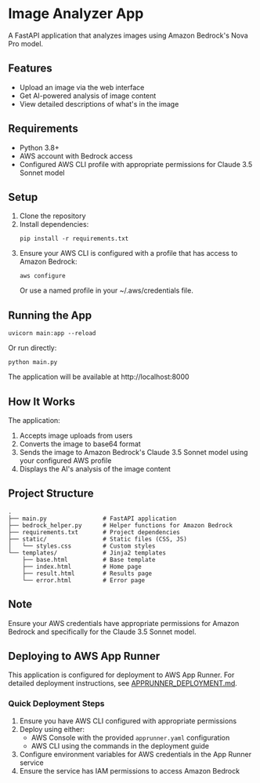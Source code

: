 
# Image Analyzer App

A FastAPI application that analyzes images using Amazon Bedrock's Nova Pro model.

## Features

- Upload an image via the web interface
- Get AI-powered analysis of image content
- View detailed descriptions of what's in the image

## Requirements

- Python 3.8+
- AWS account with Bedrock access
- Configured AWS CLI profile with appropriate permissions for Claude 3.5 Sonnet model

## Setup

1. Clone the repository
2. Install dependencies:
   ```
   pip install -r requirements.txt
   ```
3. Ensure your AWS CLI is configured with a profile that has access to Amazon Bedrock:
   ```
   aws configure
   ```
   Or use a named profile in your ~/.aws/credentials file.

## Running the App

```
uvicorn main:app --reload
```

Or run directly:

```
python main.py
```

The application will be available at http://localhost:8000

## How It Works

The application:
1. Accepts image uploads from users
2. Converts the image to base64 format
3. Sends the image to Amazon Bedrock's Claude 3.5 Sonnet model using your configured AWS profile
4. Displays the AI's analysis of the image content

## Project Structure

```
.
├── main.py                # FastAPI application
├── bedrock_helper.py      # Helper functions for Amazon Bedrock
├── requirements.txt       # Project dependencies
├── static/                # Static files (CSS, JS)
│   └── styles.css         # Custom styles
└── templates/             # Jinja2 templates
    ├── base.html          # Base template
    ├── index.html         # Home page
    ├── result.html        # Results page
    └── error.html         # Error page
```

## Note

Ensure your AWS credentials have appropriate permissions for Amazon Bedrock and specifically for the Claude 3.5 Sonnet model.



## Deploying to AWS App Runner

This application is configured for deployment to AWS App Runner. For detailed deployment instructions, see [APPRUNNER_DEPLOYMENT.md](APPRUNNER_DEPLOYMENT.md).

### Quick Deployment Steps

1. Ensure you have AWS CLI configured with appropriate permissions
2. Deploy using either:
   - AWS Console with the provided `apprunner.yaml` configuration
   - AWS CLI using the commands in the deployment guide
3. Configure environment variables for AWS credentials in the App Runner service
4. Ensure the service has IAM permissions to access Amazon Bedrock

